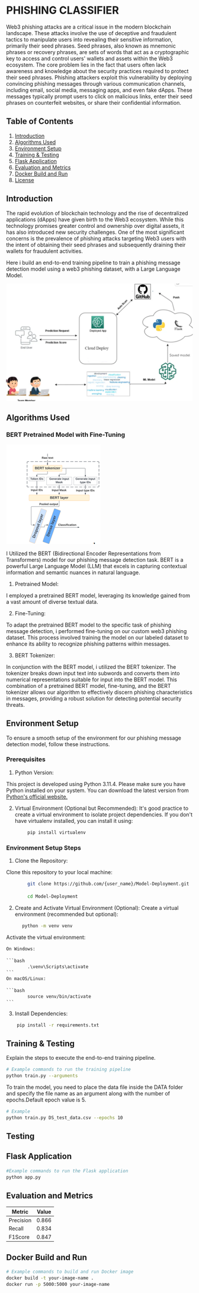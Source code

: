 # PHISHING CLASSIFIER


Web3 phishing attacks are a critical issue in the modern blockchain landscape. These
attacks involve the use of deceptive and fraudulent tactics to manipulate users into revealing
their sensitive information, primarily their seed phrases. Seed phrases, also known as
mnemonic phrases or recovery phrases, are sets of words that act as a cryptographic key to
access and control users' wallets and assets within the Web3 ecosystem.
The core problem lies in the fact that users often lack awareness and knowledge about the
security practices required to protect their seed phrases. Phishing attackers exploit this
vulnerability by deploying convincing phishing messages through various communication
channels, including email, social media, messaging apps, and even fake dApps. These
messages typically prompt users to click on malicious links, enter their seed phrases on
counterfeit websites, or share their confidential information.

## Table of Contents

1. [Introduction](#introduction)
2. [Algorithms Used](#ml-dl-algorithms)
3. [Environment Setup](#environment-setup)
4. [Training & Testing ](#training-pipeline)
5. [Flask Application](#flask-application)
6. [Evaluation and Metrics](#evaluation-and-metrics)
7. [Docker Build and Run](#docker)
8. [License](#license)

## Introduction

The rapid evolution of blockchain technology and the rise of decentralized applications
(dApps) have given birth to the Web3 ecosystem. While this technology promises greater
control and ownership over digital assets, it has also introduced new security challenges.
One of the most significant concerns is the prevalence of phishing attacks targeting Web3
users with the intent of obtaining their seed phrases and subsequently draining their wallets
for fraudulent activities.

Here i build an end-to-end training pipeline to train a phishing
message detection model using a web3 phishing dataset, with a Large Language Model.

![Architecture](image-2.png)


## Algorithms Used

### BERT Pretrained Model with Fine-Tuning

![Bert General Architecture ](image-1.png)

I Utilized the BERT (Bidirectional Encoder Representations from Transformers) model for our phishing message detection task. BERT is a powerful Large Language Model (LLM) that excels in capturing contextual information and semantic nuances in natural language.

1. Pretrained Model:

I employed a pretrained BERT model, leveraging its knowledge gained from a vast amount of diverse textual data.

2. Fine-Tuning:

To adapt the pretrained BERT model to the specific task of phishing message detection, i performed fine-tuning on our custom web3 phishing dataset. This process involved training the model on our labeled dataset to enhance its ability to recognize phishing patterns within messages.

3. BERT Tokenizer:

In conjunction with the BERT model, i utilized the BERT tokenizer. The tokenizer breaks down input text into subwords and converts them into numerical representations suitable for input into the BERT model.
This combination of a pretrained BERT model, fine-tuning, and the BERT tokenizer allows our algorithm to effectively discern phishing characteristics in messages, providing a robust solution for detecting potential security threats.




## Environment Setup

To ensure a smooth setup of the environment for our phishing message detection model, follow these instructions.

### Prerequisites
1. Python Version:

This project is developed using Python 3.11.4. Please make sure you have Python installed on your system. You can download the latest version from [Python's official website.](https://www.python.org/)

2. Virtual Environment (Optional but Recommended):
It's good practice to create a virtual environment to isolate project dependencies. If you don't have virtualenv installed, you can install it using:

```bash
        pip install virtualenv
```

### Environment Setup Steps
1. Clone the Repository:

Clone this repository to your local machine:

```bash
        git clone https://github.com/{user_name}/Model-Deployment.git

        cd Model-Deployment

```
2. Create and Activate Virtual Environment (Optional):
    Create a virtual environment (recommended but optional):
```bash
      python -m venv venv
```

Activate the virtual environment:

    On Windows:

    ```bash
            .\venv\Scripts\activate
    ```      
    On macOS/Linux:

    ```bash
            source venv/bin/activate
    ```   
3. Install Dependencies:

```bash
    pip install -r requirements.txt
```
## Training & Testing 

Explain the steps to execute the end-to-end training pipeline.

```bash
# Example commands to run the training pipeline
python train.py --arguments
```

To train the model, you need to place the data file inside the DATA folder and specify the file name as an argument along with the number of epochs.Default epoch value is 5.

```bash
# Example 
python train.py DS_test_data.csv --epochs 10
```

## Testing


## Flask Application
```bash
#Example commands to run the Flask application
python app.py 
```


## Evaluation and Metrics

|Metric|Value|
|---  | --- |
|Precision|	0.866|
|Recall|	0.834|
|F1Score|	0.847|



## Docker Build and Run

```bash
# Example commands to build and run Docker image
docker build -t your-image-name .
docker run -p 5000:5000 your-image-name
```

